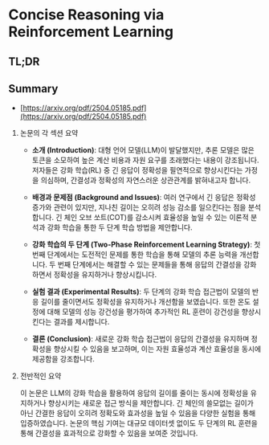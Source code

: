 # Concise Reasoning via Reinforcement Learning
## TL;DR
## Summary
- [https://arxiv.org/pdf/2504.05185.pdf](https://arxiv.org/pdf/2504.05185.pdf)

1. 논문의 각 섹션 요약

   - **소개 (Introduction)**: 대형 언어 모델(LLM)이 발달했지만, 추론 모델은 많은 토큰을 소모하여 높은 계산 비용과 자원 요구를 초래했다는 내용이 강조됩니다. 저자들은 강화 학습(RL) 중 긴 응답이 정확성을 필연적으로 향상시킨다는 가정을 의심하며, 간결성과 정확성의 자연스러운 상관관계를 밝혀내고자 합니다.

   - **배경과 문제점 (Background and Issues)**: 여러 연구에서 긴 응답은 정확성 증가와 관련이 있지만, 지나친 길이는 오히려 성능 감소를 일으킨다는 점을 분석합니다. 긴 체인 오브 쏘트(COT)를 감소시켜 효율성을 높일 수 있는 이론적 분석과 강화 학습을 통한 두 단계 학습 방법을 제안합니다.

   - **강화 학습의 두 단계 (Two-Phase Reinforcement Learning Strategy)**: 첫 번째 단계에서는 도전적인 문제를 통한 학습을 통해 모델의 추론 능력을 개선합니다. 두 번째 단계에서는 해결할 수 있는 문제들을 통해 응답의 간결성을 강화하면서 정확성을 유지하거나 향상시킵니다.

   - **실험 결과 (Experimental Results)**: 두 단계의 강화 학습 접근법이 모델의 반응 길이를 줄이면서도 정확성을 유지하거나 개선함을 보였습니다. 또한 온도 설정에 대해 모델의 성능 강건성을 평가하여 추가적인 RL 훈련이 강건성을 향상시킨다는 결과를 제시합니다.

   - **결론 (Conclusion)**: 새로운 강화 학습 접근법이 응답의 간결성을 유지하며 정확성을 향상시킬 수 있음을 보고하며, 이는 자원 효율성과 계산 효율성을 동시에 제공함을 강조합니다.

2. 전반적인 요약

   이 논문은 LLM의 강화 학습을 활용하여 응답의 길이를 줄이는 동시에 정확성을 유지하거나 향상시키는 새로운 접근 방식을 제안합니다. 긴 체인의 쓸모없는 길이가 아닌 간결한 응답이 오히려 정확도와 효과성을 높일 수 있음을 다양한 실험을 통해 입증하였습니다. 논문의 핵심 기여는 대규모 데이터셋 없이도 두 단계의 RL 훈련을 통해 간결성을 효과적으로 강화할 수 있음을 보여준 것입니다.